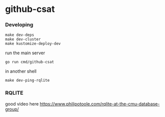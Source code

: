 # github-csat

### Developing

```shell
make dev-deps
make dev-cluster
make kustomize-deploy-dev
```

run the main server

```
go run cmd/github-csat
```


in another shell

```
make dev-ping-rqlite
```


### RQLITE

good video here https://www.philipotoole.com/rqlite-at-the-cmu-database-group/  
